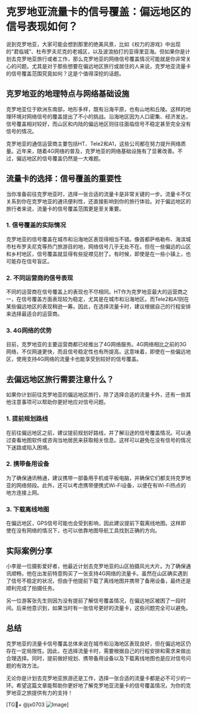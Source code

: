 # 克罗地亚流量卡的信号覆盖：偏远地区的信号表现如何？

说到克罗地亚，大家可能会想到那里的绝美风景，比如《权力的游戏》中出现的“君临城”、杜布罗夫尼克的老城区，以及波浪拍打的亚得里亚海。但如果你是计划去克罗地亚旅行或者工作，那么克罗地亚的网络信号覆盖情况可能就是你非常关心的问题。尤其是对于那些想要在偏远地区旅行或居住的人来说，克罗地亚流量卡的信号覆盖范围究竟如何？这是个值得深挖的话题。

## 克罗地亚的地理特点与网络基础设施

克罗地亚位于欧洲东南部，地形多样，既有沿海平原，也有山地和丘陵。这样的地理环境对网络信号的覆盖提出了不小的挑战。沿海地区因为人口密集、经济发达，信号覆盖相对较好，而山区和内陆的偏远地区则往往面临信号不稳定甚至完全没有信号的情况。

克罗地亚的通信运营商主要包括HT、Tele2和A1，这些公司都在努力提升网络质量。近年来，随着4G网络的普及，克罗地亚的网络基础设施有了显著改善。不过，偏远地区的信号覆盖仍然是一大难题。

## 流量卡的选择：信号覆盖的重要性

当你准备前往克罗地亚时，选择一张合适的流量卡是非常关键的一步。流量卡不仅关系到你在克罗地亚的通讯便利性，还直接影响到你的旅行体验。对于偏远地区的旅行者来说，流量卡的信号覆盖范围更是至关重要。

### 1. **信号覆盖的实际情况**

克罗地亚的信号覆盖在城市和沿海地区表现得相当不错。像首都萨格勒布、海滨城市杜布罗夫尼克等热门旅游目的地，网络信号几乎无处不在。但在一些偏远的山区和乡村地区，信号覆盖就显得有些捉襟见肘了。有时候，即使是在一些小镇上，也可能存在信号盲区。

### 2. **不同运营商的信号表现**

不同的运营商在信号覆盖上的表现也不尽相同。HT作为克罗地亚最大的运营商之一，在信号覆盖方面表现较为稳定，尤其是在城市和沿海地区。而Tele2和A1则在某些偏远地区的表现稍逊一筹。因此，在选择流量卡时，建议根据自己的行程安排来选择最适合的运营商。

### 3. **4G网络的优势**

目前，克罗地亚的主要运营商都已经推出了4G网络服务。4G网络相比之前的3G网络，不仅网速更快，而且信号稳定性也有所提高。这意味着，即使在一些偏远地区，使用支持4G网络的流量卡也能享受到较好的信号覆盖。

## 去偏远地区旅行需要注意什么？

如果你计划前往克罗地亚的偏远地区旅行，除了选择合适的流量卡外，还有一些其他注意事项可以帮助你更好地应对信号问题。

### 1. **提前规划路线**

在前往偏远地区之前，建议提前规划好路线，并了解沿途的信号覆盖情况。可以通过查看地图软件或咨询当地居民来获取相关信息。这样可以避免在没有信号的情况下迷路或陷入困境。

### 2. **携带备用设备**

为了确保通讯畅通，建议携带一部备用手机或平板电脑，并确保它们都支持克罗地亚的网络频段。此外，还可以考虑携带便携式Wi-Fi设备，以便在有Wi-Fi热点的地方连接上网。

### 3. **下载离线地图**

在偏远地区，GPS信号可能也会受到影响，因此建议提前下载离线地图。这样即使在没有网络的情况下，也可以依靠地图导航工具找到正确的方向。

## 实际案例分享

小李是一位摄影爱好者，他最近计划去克罗地亚的山区拍摄风光大片。为了确保通讯顺畅，他在出发前特意购买了一张支持4G网络的流量卡。虽然在山区确实遇到了信号不稳定的状况，但由于他提前下载了离线地图并携带了备用设备，最终还是顺利完成了拍摄任务。

另一位游客张先生则因为没有提前了解信号覆盖情况，在偏远地区被困了一段时间。后来他意识到，如果当时有一张信号更好的流量卡，这些问题完全可以避免。

## 总结

克罗地亚的流量卡信号覆盖总体来说在城市和沿海地区表现良好，但在偏远地区仍存在一定局限性。因此，在选择流量卡时，需要根据自己的行程安排和需求来做出合理选择。同时，提前做好规划、携带备用设备以及下载离线地图也是应对信号问题的有效方法。

无论你是计划去克罗地亚旅游还是工作，选择一张合适的流量卡都是必不可少的一环。希望这篇文章能帮助你更好地了解克罗地亚流量卡的信号覆盖情况，为你的克罗地亚之旅提供有力的支持！

[TG💪+ @jx0703 ![Image](https://github.com/user-attachments/assets/dbca1d08-cadb-493c-b0ec-ad6f7a83f270)]